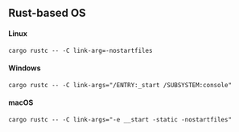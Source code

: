 ## Rust-based OS

#### Linux
```cargo rustc -- -C link-arg=-nostartfiles```
#### Windows
```cargo rustc -- -C link-args="/ENTRY:_start /SUBSYSTEM:console"```
#### macOS
```cargo rustc -- -C link-args="-e __start -static -nostartfiles"```
